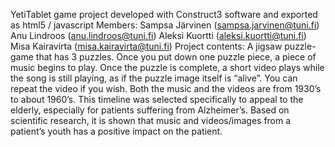 YetiTablet game project developed with Construct3 software and exported as html5 / javascript
Members:
Sampsa Järvinen (sampsa.jarvinen@tuni.fi)
Anu Lindroos (anu.lindroos@tuni.fi)
Aleksi Kuortti (aleksi.kuortti@tuni.fi)
Misa Kairavirta (misa.kairavirta@tuni.fi)
Project contents:
A jigsaw puzzle-game that has 3 puzzles. Once you put down one puzzle piece, a piece of music begins to play. Once the puzzle is complete, a short video plays while the song is still playing, as if the puzzle image itself is “alive”. You can repeat the video if you wish. Both the music and the videos are from 1930’s to about 1960’s. This timeline was selected specifically to appeal to the elderly, especially for patients suffering from Alzheimer’s. Based on scientific research, it is shown that music and videos/images from a patient’s youth has a positive impact on the patient.

